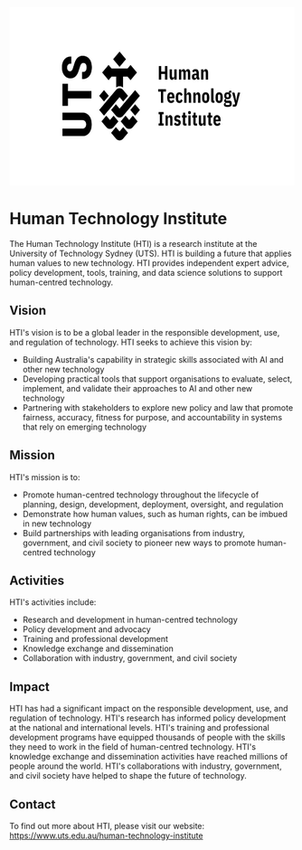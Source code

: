 <p align="center">
  <a href="https://www.uts.edu.au/human-technology-institute">
    <img src="images/logo.png" alt="Human Technology Institute Logo" width="600" height="315">
  </a>
</p>

# Human Technology Institute
The Human Technology Institute (HTI) is a research institute at the University of Technology Sydney (UTS). HTI is building a future that applies human values to new technology. HTI provides independent expert advice, policy development, tools, training, and data science solutions to support human-centred technology.

## Vision
HTI's vision is to be a global leader in the responsible development, use, and regulation of technology. HTI seeks to achieve this vision by:

- Building Australia's capability in strategic skills associated with AI and other new technology
- Developing practical tools that support organisations to evaluate, select, implement, and validate their approaches to AI and other new technology
- Partnering with stakeholders to explore new policy and law that promote fairness, accuracy, fitness for purpose, and accountability in systems that rely on emerging technology

## Mission
HTI's mission is to:

- Promote human-centred technology throughout the lifecycle of planning, design, development, deployment, oversight, and regulation
- Demonstrate how human values, such as human rights, can be imbued in new technology
- Build partnerships with leading organisations from industry, government, and civil society to pioneer new ways to promote human-centred technology

## Activities
HTI's activities include:

- Research and development in human-centred technology
- Policy development and advocacy
- Training and professional development
- Knowledge exchange and dissemination
- Collaboration with industry, government, and civil society

## Impact
HTI has had a significant impact on the responsible development, use, and regulation of technology. HTI's research has informed policy development at the national and international levels. HTI's training and professional development programs have equipped thousands of people with the skills they need to work in the field of human-centred technology. HTI's knowledge exchange and dissemination activities have reached millions of people around the world. HTI's collaborations with industry, government, and civil society have helped to shape the future of technology.

## Contact
To find out more about HTI, please visit our website: https://www.uts.edu.au/human-technology-institute
